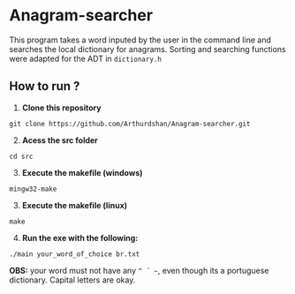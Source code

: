 # Anagram-searcher

This program takes a word inputed by the user in the command line and searches the local dictionary for anagrams. 
Sorting and searching functions were adapted for the ADT in `dictionary.h`

## How to run ?

1. **Clone this repository**
```
git clone https://github.com/Arthurdshan/Anagram-searcher.git
```
2. **Acess the src folder**
```
cd src
```
3. **Execute the makefile (windows)**
```
mingw32-make
```
3. **Execute the makefile (linux)**
```
make
```
4. **Run the exe with the following:**
```
./main your_word_of_choice br.txt
```
**OBS:** your word must not have any `^ ´ ~`, even though its a portuguese dictionary. Capital letters are okay. 